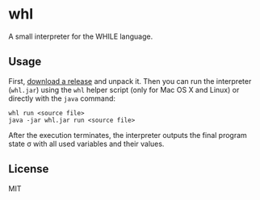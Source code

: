 # whl

A small interpreter for the WHILE language.

## Usage

First, [download a release](https://github.com/klaussner/whl/releases) and unpack it.
Then you can run the interpreter (`whl.jar`) using the `whl` helper script (only for Mac OS X and Linux) or directly with the `java` command:

    whl run <source file>
    java -jar whl.jar run <source file>

After the execution terminates, the interpreter outputs the final program state σ with all used variables and their values.

## License

MIT
